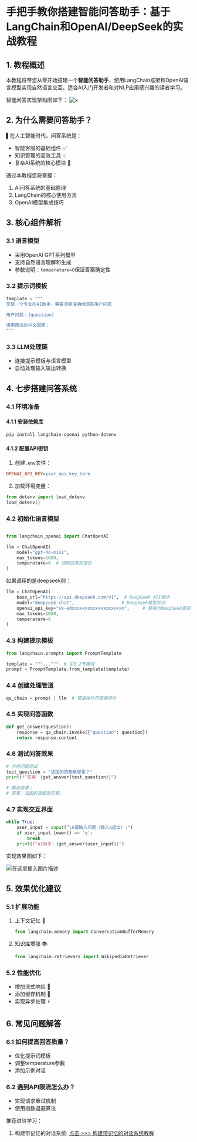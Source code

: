 
# 手把手教你搭建智能问答助手：基于LangChain和OpenAI/DeepSeek的实战教程

## 1. 教程概述
本教程将带您从零开始搭建一个**智能问答助手**，使用LangChain框架和OpenAI语言模型实现自然语言交互。适合AI入门开发者和对NLP应用感兴趣的读者学习。

  智能问答实现架构图如下：
![x](https://i-blog.csdnimg.cn/direct/a2abf2f2d9ac4f69b83adb83dbe2dc05.jpeg)

## 2. 为什么需要问答助手？
▌在人工智能时代，问答系统是：
- 智能客服的基础组件 ✅  
- 知识管理的高效工具 💡  
- 复杂AI系统的核心模块 🧠

通过本教程您将掌握：
1. AI问答系统的基础原理
2. LangChain的核心使用方法
3. OpenAI模型集成技巧

## 3. 核心组件解析
### 3.1 语言模型
- 采用OpenAI GPT系列模型
- 支持自然语言理解和生成
- 参数说明：`temperature=0`保证答案确定性

### 3.2 提示词模板
```python
template = """
您是一个专业的AI助手，需要清晰准确地回答用户问题

用户问题：{question}

请用简洁的中文回答：
"""
```

### 3.3 LLM处理链
- 连接提示模板与语言模型
- 自动处理输入输出转换

## 4. 七步搭建问答系统
### 4.1 环境准备
#### 4.1.1 安装依赖库
```bash
pip install langchain-openai python-dotenv
```

#### 4.1.2 配置API密钥
1. 创建`.env`文件：
```ini
OPENAI_API_KEY=your_api_key_here
```
2. 加载环境变量：
```python
from dotenv import load_dotenv
load_dotenv()
```

### 4.2 初始化语言模型
```python

from langchain_openai import ChatOpenAI

llm = ChatOpenAI(
    model="gpt-4o-mini",
    max_tokens=1000,
    temperature=0  # 控制回答创造性
)


```
如果调用的是deepseek则：
```python
llm = ChatOpenAI(
    base_url="https://api.deepseek.com/v1",  # DeepSeek API端点
    model="deepseek-chat",                  # DeepSeek模型标识
    openai_api_key="sk-edxxxxxxxxxxxxxxxxxxxx",     # 替换为DeepSeek密钥
    max_tokens=1000,
    temperature=0
)
```
### 4.3 构建提示模板
```python
from langchain.prompts import PromptTemplate

template = """..."""  # 见3.2节模板
prompt = PromptTemplate.from_template(template)
```

### 4.4 创建处理管道
```python
qa_chain = prompt | llm  # 管道操作符连接组件
```

### 4.5 实现问答函数
```python
def get_answer(question):
    response = qa_chain.invoke({"question": question})
    return response.content
```

### 4.6 测试问答效果
```python
# 示例问题测试
test_question = "法国的首都是哪里？"
print(f"答案：{get_answer(test_question)}")

# 输出结果：
# 答案：法国的首都是巴黎。
```

### 4.7 实现交互界面
```python
while True:
    user_input = input("\n请输入问题（输入q退出）:")
    if user_input.lower() == 'q':
        break
    print(f"AI助手：{get_answer(user_input)}")
```

实现效果图如下：

![在这里插入图片描述](https://i-blog.csdnimg.cn/direct/e031592439164fea8f5e660694220b67.png)

## 5. 效果优化建议
### 5.1 扩展功能
1. 上下文记忆 🔄
   ```python
   from langchain.memory import ConversationBufferMemory
   ```
2. 知识库增强 📚
   ```python
   from langchain.retrievers import WikipediaRetriever
   ```

### 5.2 性能优化
- 增加流式响应 🚀
- 添加缓存机制 💾
- 实现异步处理 ⚡

## 6. 常见问题解答
### 6.1 如何提高回答质量？
- 优化提示词模板
- 调整temperature参数
- 添加示例对话

### 6.2 遇到API限流怎么办？
- 实现请求重试机制
- 使用指数退避算法


推荐进阶学习：
1. 构建带记忆的对话系统: [点击 >>> 构建带记忆的对话系统教程](https://qyhua.blog.csdn.net/article/details/145916019?fromshare=blogdetail&sharetype=blogdetail&sharerId=145916019&sharerefer=PC&sharesource=qyhua&sharefrom=from_link)

```